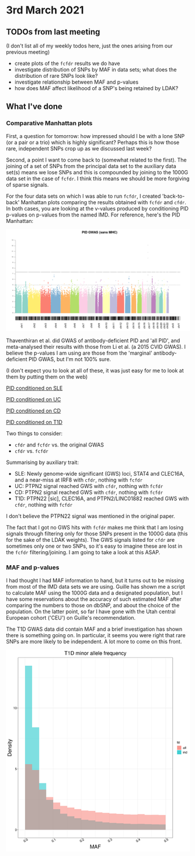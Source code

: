 # 3rd March 2021

## TODOs from last meeting

(I don't list all of my weekly todos here, just the ones arising from our previous meeting)

- create plots of the `fcfdr` results we do have
- investigate distribution of SNPs by MAF in data sets; what does the distribution of rare SNPs look like?
- investigate relationship between MAF and p-values
- how does MAF affect likelihood of a SNP's being retained by LDAK?

## What I've done

### Comparative Manhattan plots 

First, a question for tomorrow: how impressed should I be with a lone SNP (or a pair or a trio) which is highly significant? Perhaps this is how those rare, independent SNPs crop up as we discussed last week?

Second, a point I want to come back to (somewhat related to the first). The joining of a set of SNPs from the principal data set to the auxiliary data set(s) means we lose SNPs and this is compounded by joining to the 1000G data set in the case of `fcfdr`. I think this means we should be more forgiving of sparse signals.

For the four data sets on which I was able to run `fcfdr`, I created 'back-to-back' Manhattan plots comparing the results obtained with `fcfdr` and `cfdr`. In both cases, you are looking at the v-values produced by conditioning PID p-values on p-values from the named IMD. For reference, here's the PID Manhattan:

![](/images/030321/pid.png)

Thaventhiran et al. did GWAS of antibody-deficient PID and 'all PID', and meta-analysed their results with those from Li et al. (a 2015 CVID GWAS). I believe the p-values I am using are those from the 'marginal' antibody-deficient PID GWAS, but I'm not 100% sure.

(I don't expect you to look at all of these, it was just easy for me to look at them by putting them on the web)

[PID conditioned on SLE](/entries/030321/sle_pid.html)

[PID conditioned on UC](/entries/030321/uc_pid.html)

[PID conditioned on CD](/entries/030321/cd_pid.html)

[PID conditioned on T1D](/entries/030321/t1d_pid.html)

Two things to consider:
* `cfdr` and `fcfdr` vs. the original GWAS
* `cfdr` vs. `fcfdr` 

Summarising by auxiliary trait:
* SLE: Newly genome-wide significant (GWS) loci, STAT4 and CLEC16A, and a near-miss at IRF8 with `cfdr`, nothing with `fcfdr`
* UC: PTPN2 signal reached GWS with `cfdr`, nothing with `fcfdr`
* CD: PTPN2 signal reached GWS with `cfdr`, nothing with `fcfdr` 
* T1D: PTPN22 [sic], CLEC16A, and PTPN2/LINC01882 reached GWS with `cfdr`, nothing with `fcfdr`

I don't believe the PTPN22 signal was mentioned in the original paper.

The fact that I got no GWS hits with `fcfdr` makes me think that I am losing signals through filtering only for those SNPs present in the 1000G data (this for the sake of the LDAK weights). The GWS signals listed for `cfdr` are sometimes only one or two SNPs, so it's easy to imagine these are lost in the `fcfdr` filtering/joining. I am going to take a look at this ASAP.

### MAF and p-values

I had thought I had MAF information to hand, but it turns out to be missing from most of the IMD data sets we are using. Guille has shown me a script to calculate MAF using the 1000G data and a designated population, but I have some reservations about the accuracy of such estimated MAF after comparing the numbers to those on dbSNP, and about the choice of the population. On the latter point, so far I have gone with the Utah central European cohort ('CEU') on Guille's recommendation. 

The T1D GWAS data did contain MAF and a brief investigation has shown there is something going on. In particular, it seems you were right that rare SNPs are more likely to be independent. A lot more to come on this front.

![](/images/030321/t1dMAF_wholeAndIndSNPs.png)
